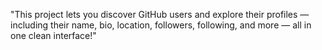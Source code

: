 "This project lets you discover GitHub users and explore their profiles — including their name, bio, location, followers, following, and more — all in one clean interface!"
